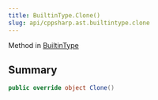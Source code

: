 ```yaml
---
title: BuiltinType.Clone()
slug: api/cppsharp.ast.builtintype.clone
---
```

Method in [BuiltinType](/api/cppsharp/ast/builtintype)

## Summary



```csharp
public override object Clone()
```

